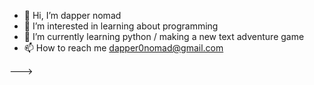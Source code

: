 - 👋 Hi, I’m dapper nomad
- 👀 I’m interested in learning about programming
- 🌱 I’m currently learning python / making a new text adventure game
- 📫 How to reach me dapper0nomad@gmail.com

--->
